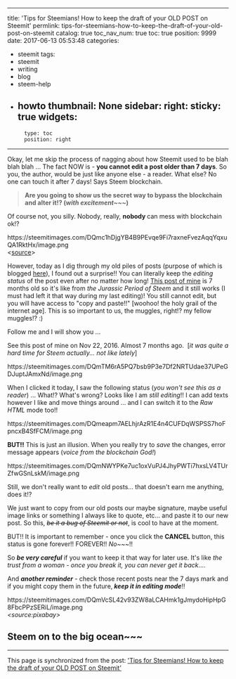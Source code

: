 
---
title: 'Tips for Steemians! How to keep the draft of your OLD POST on Steemit'
permlink: tips-for-steemians-how-to-keep-the-draft-of-your-old-post-on-steemit
catalog: true
toc_nav_num: true
toc: true
position: 9999
date: 2017-06-13 05:53:48
categories:
- steemit
tags:
- steemit
- writing
- blog
- steem-help
- howto
thumbnail: None
sidebar:
    right:
        sticky: true
widgets:
    -
        type: toc
        position: right
---


<html>
<p>Okay, let me skip the process of nagging about how Steemit used to be blah blah blah ... The fact NOW is - <strong>you cannot edit a post older than 7 days</strong>. So you, the author, would be just like anyone else - a reader. What else? No one can touch it after 7 days! Says Steem blockchain.&nbsp;</p>
<blockquote><strong>Are you going to show us the secret way to bypass the blockchain and alter it!? (</strong><em><strong>with excitement~~~</strong></em><strong>)</strong></blockquote>
<p>Of course not, you silly. Nobody, really, <strong>nobody </strong>can mess with blockchain ok!?</p>
<p>https://steemitimages.com/DQmc1hDjgYB4B9PEvqe9Fi7raxneFvezAqqYqxuQA1RktHx/image.png<br>
&lt;<a href="http://fotos.sapo.pt/tvmemoria/fotos/wickie/?uid=UrCtVzd8Jls5p43OSuvP">source</a>&gt;</p>
<p>However, today as I dig through my old piles of posts (purpose of which is blogged <a href="https://steemit.com/steem/@deanliu/steem-price-might-fall-but-i-will-still-be-happy-or-even-happier-this-is-why">here</a>), I found out a surprise!! You can literally keep the <em>editing status </em>of the post even after no matter how long! <a href="https://steemit.com/photography/@deanliu/luxury-hotel-series-regent-taipei-part-2-little-guests-and-good-morning-breakfast-part-2">This post of mine</a> is 7 months old so it's like from <em>the Jurassic Period of Steem</em> and it still works (I must had left it that way during my last editing)! You still cannot edit, but you will have access to "copy and paste!!" [woohoo! the holy grail of the internet age]. This is so important to us, the muggles, right!? my fellow muggles!? :)</p>
<p>Follow me and I will show you ...&nbsp;</p>
<p>See this post of mine on&nbsp;Nov 22, 2016. Almost 7 months ago. &nbsp;[<em>it was quite a hard time for Steem actually... not like lately</em>]</p>
<p>https://steemitimages.com/DQmTM6rA5PQ7bsb9P3e7Df2NRTUdae37UPeGDJuptJAmxNd/image.png</p>
<p>When I clicked it today, I saw the following status (<em>you won't see this as a reader</em>) ... What!? What's wrong? Looks like I am <em>still editing</em>!! I can add texts however I like and move things around ... and I can switch it to the <em>Raw HTML</em> mode too!!</p>
<p>https://steemitimages.com/DQmeapm7AELhjrAzR1E4n4CUFDqWSPSS7hoFpncxB4SfFCM/image.png</p>
<p><strong>BUT!!</strong> This is just an illusion. When you really try to <em>save </em>the changes, error message appears (<em>voice from the blockchain God!</em>)</p>
<p>https://steemitimages.com/DQmNWYPKe7uc1oxVuPJ4JhyPWTi7hxsLV4TUrZfwGSnLskM/image.png</p>
<p>Still, we don't really want to <em>edit </em>old posts... that doesn't earn me anything, does it!?&nbsp;</p>
<p>We just want to copy from our old posts our maybe signature, maybe useful image links or something I always like to quote, etc... and paste it to our new post. So this, <del><em>be it a bug of Steemit or not</em></del>, is cool to have at the moment.</p>
<p>BUT!! It is important to remember - once you click the <strong>CANCEL</strong> button, this status is gone forever!! FOREVER!! <em>No~~~</em>!!</p>
<p>So <em><strong>be very careful</strong></em> if you want to keep it that way for later use. It's like <em>the trust from a woman - once you break it, you can never get it back</em>....</p>
<p>And <em><strong>another reminder</strong></em> - check those recent posts near the 7 days mark and if you might copy them in the future,<em><strong> keep it in editing mode</strong></em>!!</p>
<p>https://steemitimages.com/DQmVcSL42v93ZW8aLCAHmk1gJmydoHipHpG8FbcPPzSERiL/image.png<br>
<em>&lt;source:pixabay&gt;</em></p>
<h2>Steem on to the big ocean~~~&nbsp;</h2>
</html>

- - -

This page is synchronized from the post: ['Tips for Steemians! How to keep the draft of your OLD POST on Steemit'](https://steemit.com/@deanliu/tips-for-steemians-how-to-keep-the-draft-of-your-old-post-on-steemit)
